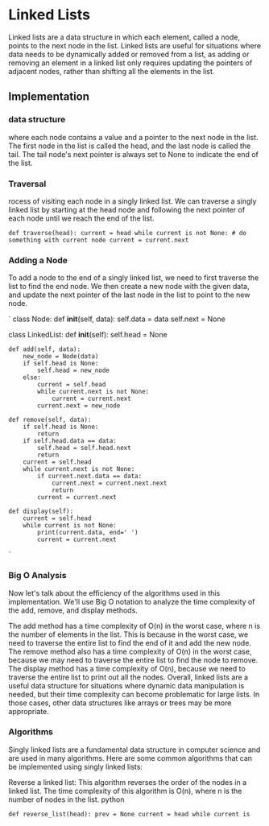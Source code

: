 # Linked Lists

Linked lists are a data structure in which each element, called a node, points to the next node in the list. Linked lists are useful for situations where data needs to be dynamically added or removed from a list, as adding or removing an element in a linked list only requires updating the pointers of adjacent nodes, rather than shifting all the elements in the list.

## Implementation

  ### data structure

  where each node contains a value and a pointer to the next node in the list. The first node in the list is called the head, and the last node is called the tail. The tail node's next pointer is always set to None to indicate the end of the list.
  ### Traversal

  rocess of visiting each node in a singly linked list. We can traverse a singly linked list by starting at the head node and following the next pointer of each node until we reach the end of the list.
 
 `def traverse(head):
    current = head
    while current is not None:
        # do something with current node
        current = current.next
`
### Adding a Node
To add a node to the end of a singly linked list, we need to first traverse the list to find the end node. We then create a new node with the given data, and update the next pointer of the last node in the list to point to the new node.


`
class Node:
    def __init__(self, data):
        self.data = data
        self.next = None

class LinkedList:
    def __init__(self):
        self.head = None

    def add(self, data):
        new_node = Node(data)
        if self.head is None:
            self.head = new_node
        else:
            current = self.head
            while current.next is not None:
                current = current.next
            current.next = new_node

    def remove(self, data):
        if self.head is None:
            return
        if self.head.data == data:
            self.head = self.head.next
            return
        current = self.head
        while current.next is not None:
            if current.next.data == data:
                current.next = current.next.next
                return
            current = current.next

    def display(self):
        current = self.head
        while current is not None:
            print(current.data, end=' ')
            current = current.next

`
### Big O Analysis

Now let's talk about the efficiency of the algorithms used in this implementation. We'll use Big O notation to analyze the time complexity of the add, remove, and display methods.

The add method has a time complexity of O(n) in the worst case, where n is the number of elements in the list. This is because in the worst case, we need to traverse the entire list to find the end of it and add the new node.
The remove method also has a time complexity of O(n) in the worst case, because we may need to traverse the entire list to find the node to remove.
The display method has a time complexity of O(n), because we need to traverse the entire list to print out all the nodes.
Overall, linked lists are a useful data structure for situations where dynamic data manipulation is needed, but their time complexity can become problematic for large lists. In those cases, other data structures like arrays or trees may be more appropriate.

### Algorithms

Singly linked lists are a fundamental data structure in computer science and are used in many algorithms. Here are some common algorithms that can be implemented using singly linked lists:

Reverse a linked list: This algorithm reverses the order of the nodes in a linked list. The time complexity of this algorithm is O(n), where n is the number of nodes in the list.
python

`
def reverse_list(head):
    prev = None
    current = head
    while current is
    `
